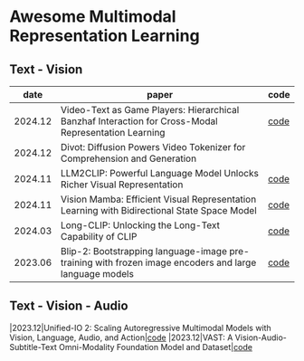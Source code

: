 # Awesome Multimodal Representation Learning

## Text - Vision
|date|paper|code|
|------|---|---|
|2024.12|Video-Text as Game Players: Hierarchical Banzhaf Interaction for Cross-Modal Representation Learning|[code](https://github.com/jpthu17/HBI?tab=readme-ov-file)
|2024.12|Divot: Diffusion Powers Video Tokenizer for Comprehension and Generation
|2024.11|LLM2CLIP: Powerful Language Model Unlocks Richer Visual Representation|[code](https://github.com/microsoft/LLM2CLIP)
|2024.11|Vision Mamba: Efficient Visual Representation Learning with Bidirectional State Space Model|[code](https://github.com/kyegomez/VisionMamba?tab=readme-ov-file)
|2024.03|Long-CLIP: Unlocking the Long-Text Capability of CLIP| [code](https://github.com/beichenzbc/Long-CLIP?tab=readme-ov-file)
|2023.06|Blip-2: Bootstrapping language-image pre-training with frozen image encoders and large language models|[code](https://github.com/salesforce/LAVIS/tree/main/projects/blip2)

## Text - Vision - Audio
|2023.12|Unified-IO 2: Scaling Autoregressive Multimodal Models with Vision, Language, Audio, and Action|[code](https://github.com/allenai/unified-io-2?tab=readme-ov-file)
|2023.12|VAST: A Vision-Audio-Subtitle-Text Omni-Modality Foundation Model and Dataset|[code](https://github.com/txh-mercury/vast)

